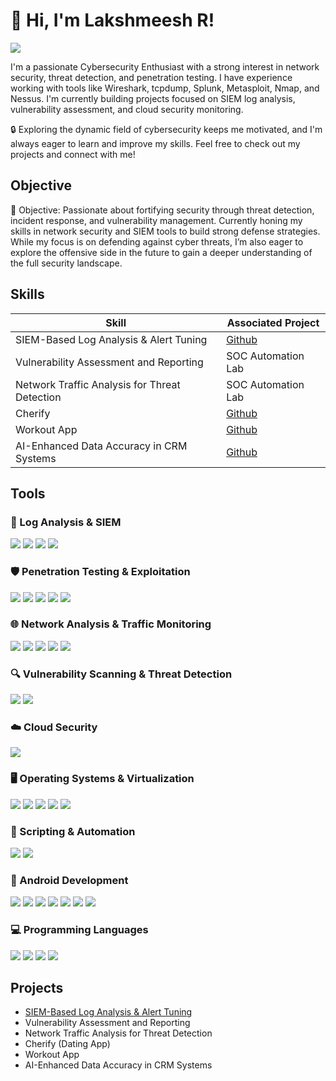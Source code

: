 # 👋 Hi, I'm Lakshmeesh R!
<a href="https://linkedin.com/in/lakshmeesh-r-26b7b0228/"><img src="https://img.shields.io/badge/-LinkedIn-0072b1?&style=for-the-badge&logo=linkedin&logoColor=white" /></a>



I'm a passionate Cybersecurity Enthusiast with a strong interest in network security, threat detection, and penetration testing. I have experience working with tools like Wireshark, tcpdump, Splunk, Metasploit, Nmap, and Nessus. I'm currently building projects focused on SIEM log analysis, vulnerability assessment, and cloud security monitoring.

🔒 Exploring the dynamic field of cybersecurity keeps me motivated, and I'm always eager to learn and improve my skills. Feel free to check out my projects and connect with me!

## Objective
🎯 Objective:
Passionate about fortifying security through threat detection, incident response, and vulnerability management. Currently honing my skills in network security and SIEM tools to build strong defense strategies. While my focus is on defending against cyber threats, I’m also eager to explore the offensive side in the future to gain a deeper understanding of the full security landscape.
## Skills


| Skill                                         | Associated Project         |
|-----------------------------------------------|----------------------------|
| SIEM-Based Log Analysis & Alert Tuning          | <a href="https://github.com/rLakshmeesh/SIEM-Based-Log-Analysis-Alert-Tuning">Github</a>|
| Vulnerability Assessment and Reporting |SOC Automation Lab |
| Network Traffic Analysis for Threat Detection         | SOC Automation Lab|
| Cherify      | <a href="https://github.com/rLakshmeesh/Cherif">Github</a>|
| Workout App                  | <a href="https://github.com/rLakshmeesh/FlexFit">Github</a>|
| AI-Enhanced Data Accuracy in CRM Systems | <a href="https://github.com/rLakshmeesh/AI-enhanced-data-accuracy-in-CRM">Github</a>|

## Tools

### 📑 Log Analysis & SIEM
<div> <img src="https://img.shields.io/badge/-Splunk-000000?&style=for-the-badge&logo=Splunk&logoColor=white" /> <img src="https://img.shields.io/badge/-Elastic-005571?&style=for-the-badge&logo=Elastic&logoColor=white" /> <img src="https://img.shields.io/badge/-Chronicle-4285F4?&style=for-the-badge&logo=Google&logoColor=white" /> <img src="https://img.shields.io/badge/-Wazuh-4E5667?&style=for-the-badge&logo=Wazuh&logoColor=white" /> </div> 

### 🛡️ Penetration Testing & Exploitation
<div> <img src="https://img.shields.io/badge/-Metasploit-29A329?&style=for-the-badge&logo=Metasploit&logoColor=white" /> <img src="https://img.shields.io/badge/-Nmap-0099CC?&style=for-the-badge&logo=Nmap&logoColor=white" /> <img src="https://img.shields.io/badge/-Nikto-FF5733?&style=for-the-badge&logo=Nikto&logoColor=white" /> <img src="https://img.shields.io/badge/-BloodHound-B71C1C?&style=for-the-badge&logo=BloodHound&logoColor=white" /> <img src="https://img.shields.io/badge/-Mimikatz-795548?&style=for-the-badge&logo=Mimikatz&logoColor=white" /> </div> 

### 🌐 Network Analysis & Traffic Monitoring
<div> <img src="https://img.shields.io/badge/-Wireshark-1679A7?&style=for-the-badge&logo=Wireshark&logoColor=white" /> <img src="https://img.shields.io/badge/-tcpdump-4B275F?&style=for-the-badge&logo=Linux&logoColor=white" /> <img src="https://img.shields.io/badge/-Netcat-555555?&style=for-the-badge&logo=Linux&logoColor=white" /> <img src="https://img.shields.io/badge/-Zeek-777BB4?&style=for-the-badge&logo=Zeek&logoColor=white" /> <img src="https://img.shields.io/badge/-Tshark-02569B?&style=for-the-badge&logo=Wireshark&logoColor=white" /> </div> 

### 🔍 Vulnerability Scanning & Threat Detection
<div> <img src="https://img.shields.io/badge/-Nessus-00A4CC?&style=for-the-badge&logo=Nessus&logoColor=white" /> <img src="https://img.shields.io/badge/-Sysmon-FF4500?&style=for-the-badge&logo=Windows&logoColor=white" /> </div> 

### ☁️ Cloud Security
<div> <img src="https://img.shields.io/badge/-Vultr-007BFC?&style=for-the-badge&logo=Vultr&logoColor=white" /> </div> 

### 🖥️ Operating Systems & Virtualization
<div> <img src="https://img.shields.io/badge/-Linux-FFCC00?&style=for-the-badge&logo=Linux&logoColor=black" /> <img src="https://img.shields.io/badge/-Ubuntu-E95420?&style=for-the-badge&logo=Ubuntu&logoColor=white" /> <img src="https://img.shields.io/badge/-Windows-0078D6?&style=for-the-badge&logo=Windows&logoColor=white" /> <img src="https://img.shields.io/badge/-Metasploitable-29A329?&style=for-the-badge&logo=Metasploit&logoColor=white" /> <img src="https://img.shields.io/badge/-VirtualBox-183A61?&style=for-the-badge&logo=VirtualBox&logoColor=white" /> </div> 

### 🧠 Scripting & Automation
<div> <img src="https://img.shields.io/badge/-Bash-4EAA25?&style=for-the-badge&logo=GNUBash&logoColor=white" /> <img src="https://img.shields.io/badge/-Python-3776AB?&style=for-the-badge&logo=Python&logoColor=white" /> </div> 

### 📱 Android Development
<div> <img src="https://img.shields.io/badge/-Android_Studio-3DDC84?&style=for-the-badge&logo=Android-Studio&logoColor=white" /> <img src="https://img.shields.io/badge/-Kotlin-7F52FF?&style=for-the-badge&logo=Kotlin&logoColor=white" /> <img src="https://img.shields.io/badge/-Java-007396?&style=for-the-badge&logo=Java&logoColor=white" /> <img src="https://img.shields.io/badge/-Firebase-FFCA28?&style=for-the-badge&logo=Firebase&logoColor=white" /> <img src="https://img.shields.io/badge/-Jetpack_Compose-4285F4?&style=for-the-badge&logo=Android&logoColor=white" /> <img src="https://img.shields.io/badge/-XML-EB8C00?&style=for-the-badge&logo=HTML5&logoColor=white" /> <img src="https://img.shields.io/badge/-Figma-F24E1E?&style=for-the-badge&logo=Figma&logoColor=white" /> </div> 

### 💻 Programming Languages
<div> <img src="https://img.shields.io/badge/-Java-007396?&style=for-the-badge&logo=Java&logoColor=white" /> <img src="https://img.shields.io/badge/-Python-3776AB?&style=for-the-badge&logo=Python&logoColor=white" /> <img src="https://img.shields.io/badge/-Kotlin-7F52FF?&style=for-the-badge&logo=Kotlin&logoColor=white" /> <img src="https://img.shields.io/badge/-SQL-4479A1?&style=for-the-badge&logo=MySQL&logoColor=white" /> </div> 

<!-- 
## Certifications
[Provide certifications that you have obtained. Use ChatGPT to help create the link - Remove this afterwards]]
<div>
<img src="https://img.shields.io/badge/-Security%2B-FF0000?&style=for-the-badge&logo=CompTIA&logoColor=white" />
<img src="https://img.shields.io/badge/-Network%2B-007ACC?&style=for-the-badge&logo=CompTIA&logoColor=white" />
<img src="https://img.shields.io/badge/-A%2B-4D4D4D?&style=for-the-badge&logo=CompTIA&logoColor=white" />
<img src="https://img.shields.io/badge/-CDSA-006400?&style=for-the-badge&logoColor=white" />
<img src="https://img.shields.io/badge/-CCD-000080?&style=for-the-badge&logoColor=white" />
</div>
-->

## Projects

- <a href="https://github.com/rLakshmeesh/SIEM-Based-Log-Analysis-Alert-Tuning">SIEM-Based Log Analysis & Alert Tuning</a>
- Vulnerability Assessment and Reporting
- Network Traffic Analysis for Threat Detection
- Cherify (Dating App)
- Workout App
- AI-Enhanced Data Accuracy in CRM Systems
